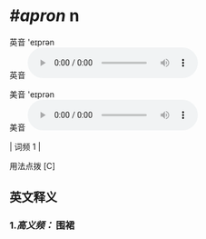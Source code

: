 # ***\#apron*** n
英音 'eɪprən  
英音
<audio src="./media/apron-B.aac" controls="controls"></audio>

美音 'eɪprən  
美音
<audio src="./media/apron.aac" controls="controls"></audio>



| 词频 1 |  

用法点拨  [C]

英文释义
---
### 1.*高义频：* **围裙**  


